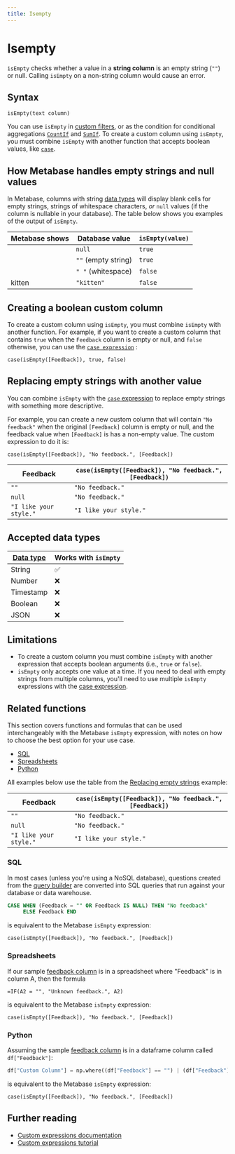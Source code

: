 ```yaml
---
title: Isempty
---
```


# Isempty

`isEmpty` checks whether a value in a **string column** is an empty string (`""`) or null. Calling `isEmpty` on a non-string column would cause an error.

## Syntax

```
isEmpty(text column)
```

You can use `isEmpty` in [custom filters](../expressions.md#filter-expressions-and-conditionals), or as the condition for conditional aggregations [`CountIf`](../expressions/countif.md) and [`SumIf`](../expressions/sumif.md). To create a custom column using `isEmpty`, you must combine `isEmpty` with another function that accepts boolean values, like [`case`](./case.md).

## How Metabase handles empty strings and null values

In Metabase, columns with string [data types][data-types] will display blank cells for empty strings, strings of whitespace characters, _or_ `null` values (if the column is nullable in your database).
The table below shows you examples of the output of `isEmpty`.

| Metabase shows | Database value      | `isEmpty(value)` |
| -------------- | ------------------- | ---------------- |
|                | `null`              | `true`           |
|                | `""` (empty string) | `true`           |
|                | `" "` (whitespace)  | `false`          |
| kitten         | `"kitten"`          | `false`          |

## Creating a boolean custom column

To create a custom column using `isEmpty`, you must combine `isEmpty` with another function.
For example, if you want to create a custom column that contains `true` when the `Feedback` column is empty or null, and `false` otherwise, you can use the [`case expression`](./case.md) :

```
case(isEmpty([Feedback]), true, false)
```

## Replacing empty strings with another value

You can combine `isEmpty` with the [`case` expression](./case.md) to replace empty strings with something more descriptive.

For example, you can create a new custom column that will contain `"No feedback"` when the original `[Feedback]` column is empty or null, and the feedback value when `[Feedback]` is has a non-empty value. The custom expression to do it is:

```
case(isEmpty([Feedback]), "No feedback.", [Feedback])
```

| Feedback               | `case(isEmpty([Feedback]), "No feedback.", [Feedback])` |
| ---------------------- | ------------------------------------------------------- |
| `""`                   | `"No feedback."`                                        |
| `null`                 | `"No feedback."`                                        |
| `"I like your style."` | `"I like your style."`                                  |

## Accepted data types

| [Data type][data-types] | Works with `isEmpty` |
| ----------------------- | -------------------- |
| String                  | ✅                   |
| Number                  | ❌                   |
| Timestamp               | ❌                   |
| Boolean                 | ❌                   |
| JSON                    | ❌                   |

## Limitations

- To create a custom column you must combine `isEmpty` with another expression that accepts boolean arguments (i.e., `true` or `false`).
- `isEmpty` only accepts one value at a time. If you need to deal with empty strings from multiple columns, you'll need to use multiple `isEmpty` expressions with the [case expression](./case.md).

## Related functions

This section covers functions and formulas that can be used interchangeably with the Metabase `isEmpty` expression, with notes on how to choose the best option for your use case.

- [SQL](#sql)
- [Spreadsheets](#spreadsheets)
- [Python](#python)

All examples below use the table from the [Replacing empty strings](#replacing-empty-strings-with-another-value) example:

| Feedback               | `case(isEmpty([Feedback]), "No feedback.", [Feedback])` |
| ---------------------- | ------------------------------------------------------- |
| `""`                   | `"No feedback."`                                        |
| `null`                 | `"No feedback."`                                        |
| `"I like your style."` | `"I like your style."`                                  |

### SQL

In most cases (unless you're using a NoSQL database), questions created from the [query builder][notebook-editor-def] are converted into SQL queries that run against your database or data warehouse.

```sql
CASE WHEN (Feedback = "" OR Feedback IS NULL) THEN "No feedback"
     ELSE Feedback END
```

is equivalent to the Metabase `isEmpty` expression:

```
case(isEmpty([Feedback]), "No feedback.", [Feedback])
```

### Spreadsheets

If our sample [feedback column](#replacing-empty-strings-with-another-value) is in a spreadsheet where "Feedback" is in column A, then the formula

```
=IF(A2 = "", "Unknown feedback.", A2)
```

is equivalent to the Metabase `isEmpty` expression:

```
case(isEmpty([Feedback]), "No feedback.", [Feedback])
```

### Python

Assuming the sample [feedback column](#replacing-empty-strings-with-another-value) is in a dataframe column called `df["Feedback"]`:

```python
df["Custom Column"] = np.where((df["Feedback"] == "") | (df["Feedback"].isnull()), "No feedback.", df["Feedback"])
```

is equivalent to the Metabase `isEmpty` expression:

```
case(isEmpty([Feedback]), "No feedback.", [Feedback])
```

## Further reading

- [Custom expressions documentation][custom-expressions-doc]
- [Custom expressions tutorial][custom-expressions-learn]

[custom-expressions-doc]: ../expressions.md
[custom-expressions-learn]: https://www.metabase.com/learn/metabase-basics/querying-and-dashboards/questions/custom-expressions
[data-types]: https://www.metabase.com/learn/grow-your-data-skills/data-fundamentals/data-types-overview#examples-of-data-types
[notebook-editor-def]: https://www.metabase.com/glossary/query-builder
[numpy]: https://numpy.org/doc/
[pandas]: https://pandas.pydata.org/pandas-docs/stable/
